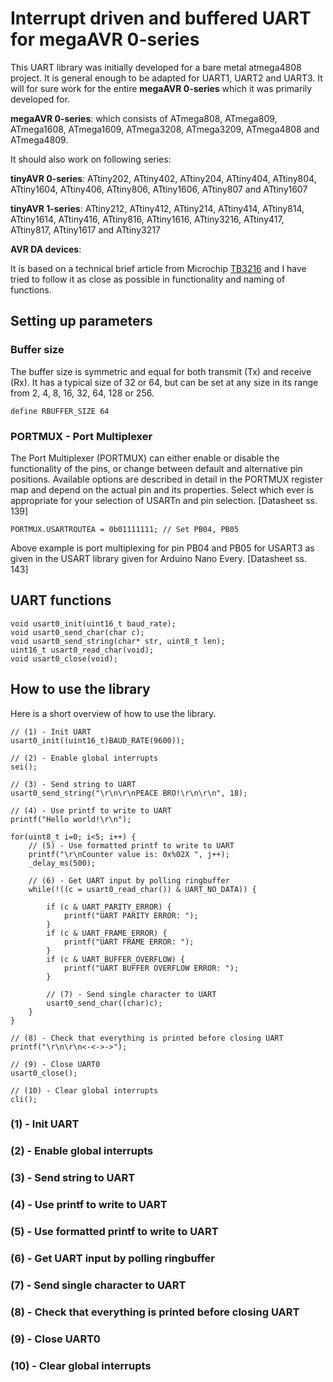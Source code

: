 # Interrupt driven and buffered UART for megaAVR 0-series
This UART library was initially developed for a bare metal atmega4808 project. It is general enough to be adapted for UART1, UART2 and UART3. It will for sure work for the entire **megaAVR 0-series** which it was primarily developed for.

**megaAVR 0-series**: which consists of ATmega808, ATmega809, ATmega1608, ATmega1609, ATmega3208, ATmega3209, ATmega4808 and ATmega4809.

It should also work on following series:

**tinyAVR 0-series**: ATtiny202, ATtiny402, ATtiny204, ATtiny404, ATtiny804, ATtiny1604, ATtiny406, ATtiny806, ATtiny1606, ATtiny807 and ATtiny1607

**tinyAVR 1-series**: ATtiny212, ATtiny412, ATtiny214, ATtiny414, ATtiny814, ATtiny1614, ATtiny416, ATtiny816, ATtiny1616, ATtiny3216, ATtiny417, ATtiny817, ATtiny1617 and ATtiny3217 


**AVR DA devices**: 



It is based on a technical brief article from Microchip [TB3216](https://ww1.microchip.com/downloads/en/Appnotes/TB3216-Getting-Started-with-USART-DS90003216.pdf)
and I have tried to follow it as close as possible in functionality and naming of functions. 

## Setting up parameters

### Buffer size
The buffer size is symmetric and equal for both transmit (Tx) and receive (Rx). It has a typical size of 32 or 64, but can be set at any size in its range from 2, 4, 8, 16, 32, 64, 128 or 256. 

	define RBUFFER_SIZE 64

### PORTMUX - Port Multiplexer
The Port Multiplexer (PORTMUX) can either enable or disable the functionality of the pins, or change between default and alternative pin positions. Available options are described in detail in the PORTMUX register map and depend on the actual pin and its properties. Select which ever is appropriate for your selection of USARTn and pin selection. [Datasheet ss. 139]

	PORTMUX.USARTROUTEA = 0b01111111; // Set PB04, PB05

Above example is port multiplexing for pin PB04 and PB05 for USART3 as given in the USART library given for Arduino Nano Every. [Datasheet ss. 143]


## UART functions
    void usart0_init(uint16_t baud_rate);
    void usart0_send_char(char c);
    void usart0_send_string(char* str, uint8_t len);
    uint16_t usart0_read_char(void);
    void usart0_close(void);



## How to use the library
Here is a short overview of how to use the library. 

    // (1) - Init UART
    usart0_init((uint16_t)BAUD_RATE(9600));

    // (2) - Enable global interrupts
    sei(); 

    // (3) - Send string to UART
    usart0_send_string("\r\n\r\nPEACE BRO!\r\n\r\n", 18);

    // (4) - Use printf to write to UART
    printf("Hello world!\r\n");

    for(uint8_t i=0; i<5; i++) {
        // (5) - Use formatted printf to write to UART
        printf("\r\nCounter value is: 0x%02X ", j++);
        _delay_ms(500);

        // (6) - Get UART input by polling ringbuffer
        while(!((c = usart0_read_char()) & UART_NO_DATA)) {

            if (c & UART_PARITY_ERROR) {
                printf("UART PARITY ERROR: ");
            }
            if (c & UART_FRAME_ERROR) {
                printf("UART FRAME ERROR: ");
            }
            if (c & UART_BUFFER_OVERFLOW) {
                printf("UART BUFFER OVERFLOW ERROR: ");
            }

            // (7) - Send single character to UART
            usart0_send_char((char)c);
        }
    }

    // (8) - Check that everything is printed before closing UART
    printf("\r\n\r\n<-<->->");

    // (9) - Close UART0
    usart0_close();    

    // (10) - Clear global interrupts
    cli();

### (1) - Init UART

### (2) - Enable global interrupts

### (3) - Send string to UART

### (4) - Use printf to write to UART

### (5) - Use formatted printf to write to UART

### (6) - Get UART input by polling ringbuffer

### (7) - Send single character to UART

### (8) - Check that everything is printed before closing UART

### (9) - Close UART0

### (10) - Clear global interrupts